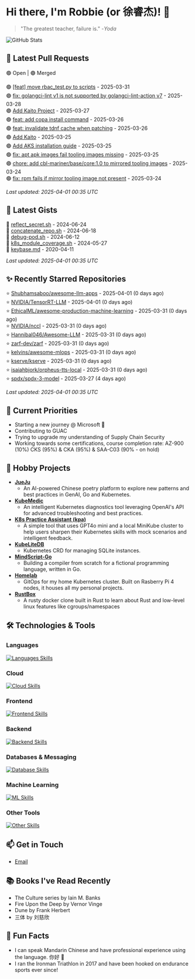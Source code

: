 # Hi there, I'm Robbie (or 徐睿杰)! 👋

> "The greatest teacher, failure is." -_Yoda_

![GitHub Stats](https://github-readme-stats.vercel.app/api?username=robert-cronin&show_icons=true&theme=radical)

<!-- START_SECTION:prs -->
## 🔄 Latest Pull Requests

🟢 Open | 🟣 Merged

🟢 [[feat] move rbac_test.py to scripts](https://github.com/ray-project/kuberay/pull/3256) - 2025-03-31<br>
🟣 [fix: golangci-lint v1 is not supported by golangci-lint-action v7](https://github.com/project-copacetic/copacetic/pull/994) - 2025-03-28<br>
🟣 [Add Kaito Project](https://github.com/InftyAI/Awesome-LLMOps/pull/124) - 2025-03-27<br>
🟢 [feat: add copa install command](https://github.com/project-copacetic/copacetic/pull/987) - 2025-03-26<br>
🟢 [feat: invalidate tdnf cache when patching](https://github.com/project-copacetic/copacetic/pull/973) - 2025-03-26<br>
🟣 [Add Kaito](https://github.com/tensorchord/Awesome-LLMOps/pull/197) - 2025-03-25<br>
🟣 [Add AKS installation guide](https://github.com/substratusai/kubeai/pull/471) - 2025-03-25<br>
🟢 [fix: apt apk images fail tooling images missing](https://github.com/project-copacetic/copacetic/pull/985) - 2025-03-25<br>
🟣 [chore: add cbl-mariner/base/core:1.0 to mirrored tooling images](https://github.com/project-copacetic/copacetic/pull/979) - 2025-03-24<br>
🟢 [fix: rpm fails if mirror tooling image not present](https://github.com/project-copacetic/copacetic/pull/978) - 2025-03-24<br>

*Last updated: 2025-04-01 00:35 UTC*<!-- END_SECTION:prs -->

<!-- START_SECTION:gists -->
## 📜 Latest Gists

📜 [reflect_secret.sh](https://gist.github.com/robert-cronin/c4df6777ba61bacd45a4bd67b5ea5b34) - 2024-06-24<br>
📜 [concatenate_repo.sh](https://gist.github.com/robert-cronin/02215e61893d6616fc0d269e829b50ed) - 2024-06-18<br>
📜 [debug-pod.sh](https://gist.github.com/robert-cronin/0a76a112fe444bccd50cb7ac56e8b1b5) - 2024-06-12<br>
📜 [k8s_module_coverage.sh](https://gist.github.com/robert-cronin/150e3044b916ebe597478b1294f97da8) - 2024-05-27<br>
📜 [keybase.md](https://gist.github.com/robert-cronin/a8474252ac7483f7c1de43dd8a7308e3) - 2020-04-11<br>

*Last updated: 2025-04-01 00:35 UTC*<!-- END_SECTION:gists -->

<!-- START_SECTION:starred -->
## ✨ Recently Starred Repositories

⭐ [Shubhamsaboo/awesome-llm-apps](https://github.com/Shubhamsaboo/awesome-llm-apps) - 2025-04-01 (0 days ago)<br>
⭐ [NVIDIA/TensorRT-LLM](https://github.com/NVIDIA/TensorRT-LLM) - 2025-04-01 (0 days ago)<br>
⭐ [EthicalML/awesome-production-machine-learning](https://github.com/EthicalML/awesome-production-machine-learning) - 2025-03-31 (0 days ago)<br>
⭐ [NVIDIA/nccl](https://github.com/NVIDIA/nccl) - 2025-03-31 (0 days ago)<br>
⭐ [Hannibal046/Awesome-LLM](https://github.com/Hannibal046/Awesome-LLM) - 2025-03-31 (0 days ago)<br>
⭐ [zarf-dev/zarf](https://github.com/zarf-dev/zarf) - 2025-03-31 (0 days ago)<br>
⭐ [kelvins/awesome-mlops](https://github.com/kelvins/awesome-mlops) - 2025-03-31 (0 days ago)<br>
⭐ [kserve/kserve](https://github.com/kserve/kserve) - 2025-03-31 (0 days ago)<br>
⭐ [isaiahbjork/orpheus-tts-local](https://github.com/isaiahbjork/orpheus-tts-local) - 2025-03-31 (0 days ago)<br>
⭐ [spdx/spdx-3-model](https://github.com/spdx/spdx-3-model) - 2025-03-27 (4 days ago)<br>

*Last updated: 2025-04-01 00:35 UTC*<!-- END_SECTION:starred -->

## 🔭 Current Priorities

- Starting a new journey @ Microsoft 🚀
- Contributing to GUAC
- Trying to upgrade my understanding of Supply Chain Security
- Working towards some certifications, course completion rate: AZ-900 (10%) CKS (95%) & CKA (95%) & SAA-C03 (90% - on hold)

## 🚀 Hobby Projects

- [**JueJu**](https://github.com/robert-cronin/jueju)
  - An AI-powered Chinese poetry platform to explore new patterns and best practices in GenAI, Go and Kubernetes.
- [**KubeMedic**](https://github.com/robert-cronin/kubemedic)
  - An intelligent Kubernetes diagnostics tool leveraging OpenAI's API for advanced troubleshooting and best practices.
- [**K8s Practice Assistant (kpa)**](https://github.com/robert-cronin/kpa)
  - A simple tool that uses GPT4o mini and a local MiniKube cluster to help users sharpen their Kubernetes skills with mock scenarios and intelligent feedback.
- [**KubeLiteDB**](https://github.com/robert-cronin/KubeLiteDB)
  - Kubernetes CRD for managing SQLite instances.
- [**MindScript-Go**](https://github.com/robert-cronin/mindscript-go)
  - Building a compiler from scratch for a fictional programming language, written in Go.
- [**Homelab**](https://github.com/robert-cronin/homelab)
  - GitOps for my home Kubernetes cluster. Built on Rasberry Pi 4 nodes, it houses all my personal projects.
- [**RustBox**](https://github.com/robert-cronin/rust-box)
  - A rusty docker clone built in Rust to learn about Rust and low-level linux features like cgroups/namespaces

## 🛠️ Technologies & Tools

### Languages

[![Languages Skills](https://skillicons.dev/icons?i=go,typescript,python,bash)](https://skillicons.dev)

### Cloud

[![Cloud Skills](https://skillicons.dev/icons?i=kubernetes,aws,linux,terraform,githubactions,jenkins)](https://skillicons.dev)

### Frontend

[![Frontend Skills](https://skillicons.dev/icons?i=mui,react,redux,figma,styledcomponents,nextjs,vite,css,html,ts)](https://skillicons.dev)

### Backend

[![Backend Skills](https://skillicons.dev/icons?i=nodejs,fastapi,express,postgres,python)](https://skillicons.dev)

### Databases & Messaging

[![Database Skills](https://skillicons.dev/icons?i=mongodb,postgresql,mysql,redis,rabbitmq,kafka)](https://skillicons.dev)

### Machine Learning

[![ML Skills](https://skillicons.dev/icons?i=tensorflow,elasticsearch,pytorch,opencv)](https://skillicons.dev)

### Other Tools

[![Other Skills](https://skillicons.dev/icons?i=vscode,git,docker,jest,cypress,grafana,prometheus,bash)](https://skillicons.dev)

## 📫 Get in Touch

- [Email](mailto:robert.cronin@uqconnect.edu.au)

## 📚 Books I've Read Recently

- The Culture series by Iain M. Banks
- Fire Upon the Deep by Vernor Vinge
- Dune by Frank Herbert
- 三体 by 刘慈欣

## 🌟 Fun Facts

- I can speak Mandarin Chinese and have professional experience using the language. 你好 👋
- I ran the Ironman Triathlon in 2017 and have been hooked on endurance sports ever since!
